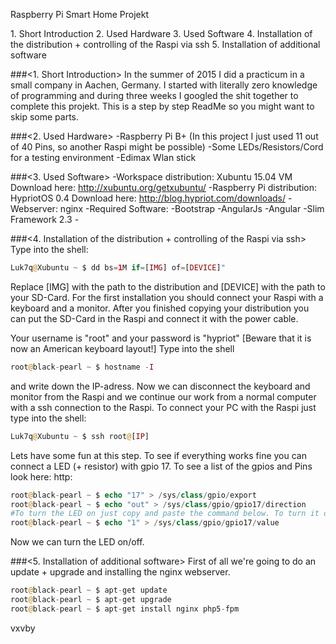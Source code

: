 Raspberry Pi Smart Home Projekt

<Contents>
1. Short Introduction
2. Used Hardware
3. Used Software
4. Installation of the distribution + controlling of the Raspi via ssh
5. Installation of additional software


###<1. Short Introduction>
In the summer of 2015 I did a practicum in a small company in Aachen, Germany. I started with literally zero knowledge
of programming and during three weeks I googled the shit together to complete this projekt. This is a step by step
ReadMe so you might want to skip some parts.

###<2. Used Hardware>
-Raspberry Pi B+ (In this project I just used 11 out of 40 Pins, so another Raspi might be possible)
-Some LEDs/Resistors/Cord for a testing environment
-Edimax Wlan stick

###<3. Used Software>
-Workspace distribution: Xubuntu 15.04 VM
    Download here: http://xubuntu.org/getxubuntu/
-Raspberry Pi distribution: HypriotOS 0.4
    Download here: http://blog.hypriot.com/downloads/
-Webserver: nginx
-Required Software:
    -Bootstrap
    -AngularJs
    -Angular
    -Slim Framework 2.3
    -
    
###<4. Installation of the distribution + controlling of the Raspi via ssh>
Type into the shell: 
````php
Luk7q@Xubuntu ~ $ dd bs=1M if=[IMG] of=[DEVICE]"
````
Replace [IMG] with the path to the distribution and [DEVICE] with the path to your SD-Card.
For the first installation you should connect your Raspi with a keyboard and a monitor.
After you finished copying your distribution you can put the SD-Card in the Raspi and connect it with the power cable.

Your username is "root" and your password is "hypriot"
[Beware that it is now an American keyboard layout!]
Type into the shell 
````php
root@black-pearl ~ $ hostname -I
````
and write down the IP-adress. Now we can disconnect the keyboard and monitor from
the Raspi and we continue our work from a normal computer with a ssh connection to the Raspi.
To connect your PC with the Raspi just type into the shell: 
````php
Luk7q@Xubuntu ~ $ ssh root@[IP]
````

Lets have some fun at this step. To see if everything works fine you can connect a LED (+ resistor) with gpio 17. To
see a list of the gpios and Pins look here: http:
````php
root@black-pearl ~ $ echo "17" > /sys/class/gpio/export
root@black-pearl ~ $ echo "out" > /sys/class/gpio/gpio17/direction
#To turn the LED on just copy and paste the command below. To turn it off replace "1" with "0"
root@black-pearl ~ $ echo "1" > /sys/class/gpio/gpio17/value
````
Now we can turn the LED on/off.

###<5. Installation of additional software>
First of all we're going to do an update + upgrade and installing the nginx webserver.
````php
root@black-pearl ~ $ apt-get update
root@black-pearl ~ $ apt-get upgrade
root@black-pearl ~ $ apt-get install nginx php5-fpm
````
vxvby
